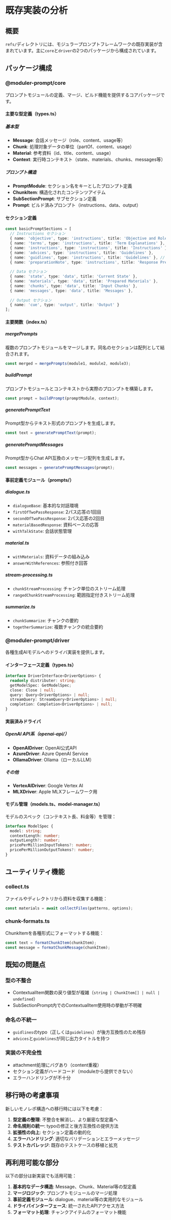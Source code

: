 # 既存実装の分析

## 概要

`refs/`ディレクトリには、モジュラープロンプトフレームワークの既存実装が含まれています。主に`core`と`driver`の2つのパッケージから構成されています。

## パッケージ構成

### @moduler-prompt/core

プロンプトモジュールの定義、マージ、ビルド機能を提供するコアパッケージです。

#### 主要な型定義（types.ts）

##### 基本型
- **Message**: 会話メッセージ（role、content、usage等）
- **Chunk**: 処理対象データの単位（partOf、content、usage）
- **Material**: 参考資料（id、title、content、usage）
- **Context**: 実行時コンテキスト（state、materials、chunks、messages等）

##### プロンプト構造
- **PromptModule**: セクション名をキーとしたプロンプト定義
- **ChunkItem**: 構造化されたコンテンツアイテム
- **SubSectionPrompt**: サブセクション定義
- **Prompt**: ビルド済みプロンプト（instructions、data、output）

#### セクション定義

```typescript
const basicPromptSections = [
  // Instructions セクション
  { name: 'objective', type: 'instructions', title: 'Objective and Role' },
  { name: 'terms', type: 'instructions', title: 'Term Explanations' },
  { name: 'instructions', type: 'instructions', title: 'Instructions' },
  { name: 'advices', type: 'instructions', title: 'Guidelines' },
  { name: 'guidlines', type: 'instructions', title: 'Guidelines' }, // typo互換
  { name: 'preparationNote', type: 'instructions', title: 'Response Preparation Note' },
  
  // Data セクション
  { name: 'state', type: 'data', title: 'Current State' },
  { name: 'materials', type: 'data', title: 'Prepared Materials' },
  { name: 'chunks', type: 'data', title: 'Input Chunks' },
  { name: 'messages', type: 'data', title: 'Messages' },
  
  // Output セクション
  { name: 'cue', type: 'output', title: 'Output' }
];
```

#### 主要関数（index.ts）

##### mergePrompts
複数のプロンプトモジュールをマージします。同名のセクションは配列として結合されます。

```javascript
const merged = mergePrompts(module1, module2, module3);
```

##### buildPrompt
プロンプトモジュールとコンテキストから実際のプロンプトを構築します。

```javascript
const prompt = buildPrompt(promptModule, context);
```

##### generatePromptText
Prompt型からテキスト形式のプロンプトを生成します。

```javascript
const text = generatePromptText(prompt);
```

##### generatePromptMessages
Prompt型からChat API互換のメッセージ配列を生成します。

```javascript
const messages = generatePromptMessages(prompt);
```

#### 事前定義モジュール（prompts/）

##### dialogue.ts
- `dialogueBase`: 基本的な対話環境
- `firstOfTwoPassResponse`: 2パス応答の1回目
- `secondOfTwoPassResponse`: 2パス応答の2回目
- `materialBasedResponse`: 資料ベースの応答
- `withTalkState`: 会話状態管理

##### material.ts
- `withMaterials`: 資料データの組み込み
- `answerWithReferences`: 参照付き回答

##### stream-processing.ts
- `chunkStreamProcessing`: チャンク単位のストリーム処理
- `rangedChunkStreamProcessing`: 範囲指定付きストリーム処理

##### summarize.ts
- `chunkSummarize`: チャンクの要約
- `togetherSummarize`: 複数チャンクの統合要約

### @moduler-prompt/driver

各種生成AIモデルへのドライバ実装を提供します。

#### インターフェース定義（types.ts）

```typescript
interface DriverInterface<DriverOptions> {
  readonly distributer: string;
  getModelSpec: GetModelSpec;
  close: Close | null;
  query: Query<DriverOptions> | null;
  streamQuery: StreamQuery<DriverOptions> | null;
  completion: Completion<DriverOptions> | null;
}
```

#### 実装済みドライバ

##### OpenAI API系（openai-api/）
- **OpenAIDriver**: OpenAI公式API
- **AzureDriver**: Azure OpenAI Service
- **OllamaDriver**: Ollama（ローカルLLM）

##### その他
- **VertexAIDriver**: Google Vertex AI
- **MLXDriver**: Apple MLXフレームワーク用

#### モデル管理（models.ts、model-manager.ts）

モデルのスペック（コンテキスト長、料金等）を管理：

```typescript
interface ModelSpec {
  model: string;
  contextLength: number;
  outputLength?: number;
  pricePerMillionInputTokens?: number;
  pricePerMillionOutputTokens?: number;
}
```

## ユーティリティ機能

### collect.ts
ファイルやディレクトリから資料を収集する機能：

```javascript
const materials = await collectFiles(patterns, options);
```

### chunk-formats.ts
ChunkItemを各種形式にフォーマットする機能：

```javascript
const text = formatChunkItem(chunkItem);
const message = formatChunkMessage(chunkItem);
```

## 既知の問題点

### 型の不整合
- ContextualItem関数の戻り値型が複雑（`string | ChunkItem[] | null | undefined`）
- SubSectionPrompt内でのContextualItem使用時の挙動が不明確

### 命名の不統一
- `guidlines`のtypo（正しくは`guidelines`）が後方互換性のため残存
- `advices`と`guidelines`が同じ出力タイトルを持つ

### 実装の不完全性
- attachment処理にバグあり（content重複）
- セクション定義がハードコード（moduleから提供できない）
- エラーハンドリングが不十分

## 移行時の考慮事項

新しいモノレポ構造への移行時には以下を考慮：

1. **型定義の整理**: 不整合を解消し、より厳密な型定義へ
2. **命名規則の統一**: typoの修正と後方互換性の提供方法
3. **拡張性の向上**: セクション定義の動的化
4. **エラーハンドリング**: 適切なバリデーションとエラーメッセージ
5. **テストカバレッジ**: 既存のテストケースの移植と拡充

## 再利用可能な部分

以下の部分は新実装でも活用可能：

1. **基本的なデータ構造**: Message、Chunk、Material等の型定義
2. **マージロジック**: プロンプトモジュールのマージ処理
3. **事前定義モジュール**: dialogue、material等の実用的なモジュール
4. **ドライバインターフェース**: 統一されたAPIアクセス方法
5. **フォーマット処理**: チャンクアイテムのフォーマット機能
